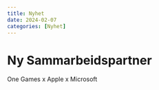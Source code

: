 ```yaml
---
title: Nyhet
date: 2024-02-07
categories: [Nyhet]
---
```


# Ny Sammarbeidspartner

One Games x Apple x Microsoft
